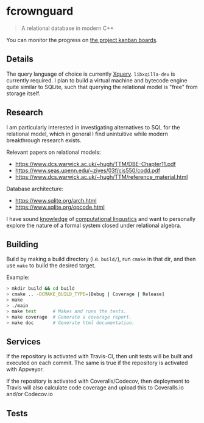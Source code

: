 # fcrownguard

> A relational database in modern C++

You can monitor the progress on [the project kanban boards](https://github.com/jahan-addison/fcrownguard/projects).

## Details

The query language of choice is currently [Xquery](https://www.w3.org/TR/xquery-31/). `libxqilla-dev` is currently required. I plan to build a virtual machine and bytecode engine quite similar to SQLite, such that querying the relational model is "free" from storage itself.

## Research

I am particularly interested in investigating alternatives to SQL for the relational model, which in general I find unintuitive while modern breakthrough research exists.

Relevant papers on relational models:

 * https://www.dcs.warwick.ac.uk/~hugh/TTM/DBE-Chapter11.pdf
 * https://www.seas.upenn.edu/~zives/03f/cis550/codd.pdf
 * https://www.dcs.warwick.ac.uk/~hugh/TTM/reference_material.html

Database architecture:
 * https://www.sqlite.org/arch.html
 * https://www.sqlite.org/opcode.html

I have sound [knowledge](https://github.com/jahan-addison/SDL-dart) of [computational lingustics](https://github.com/jahan-addison/ttre) and want to personally explore the nature of a formal system closed under relational algebra.

## Building

Build by making a build directory (i.e. `build/`), run `cmake` in that dir, and then use `make` to build the desired target.

Example:

``` bash
> mkdir build && cd build
> cmake .. -DCMAKE_BUILD_TYPE=[Debug | Coverage | Release]
> make
> ./main
> make test      # Makes and runs the tests.
> make coverage  # Generate a coverage report.
> make doc       # Generate html documentation.
```

## Services

If the repository is activated with Travis-CI, then unit tests will be built and executed on each commit.
The same is true if the repository is activated with Appveyor.

If the repository is activated with Coveralls/Codecov, then deployment to Travis will also calculate code coverage and
upload this to Coveralls.io and/or Codecov.io


## Tests
